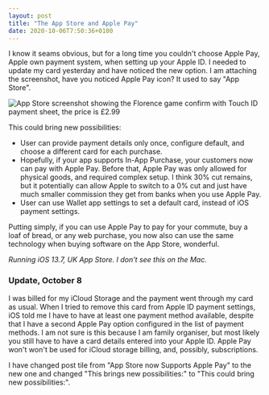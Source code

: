 ```yaml
---
layout: post
title: "The App Store and Apple Pay"
date: 2020-10-06T7:50:36+0100
---
```


I know it seams obvious, but for a long time you couldn't choose Apple Pay, Apple own payment system, when setting up your Apple ID. I needed to update my card yesterday and have noticed the new option. I am attaching the screenshot, have you noticed Apple Pay icon? It used to say "App Store". 

![App Store screenshot showing the Florence game confirm with Touch ID payment sheet, the price is £2.99]({{site.url}}/images/florence-apple-pay.jpeg)

This could bring new possibilities:

- User can provide payment details only once, configure default, and choose a different card for each purchase.
- Hopefully, if your app supports In-App Purchase, your customers now can pay with Apple Pay. Before that, Apple Pay was only allowed for physical goods, and required complex setup. I think 30% cut remains, but it potentially can allow Apple to switch to a 0% cut and just have much smaller commission they get from banks when you use Apple Pay.
- User can use Wallet app settings to set a default card, instead of iOS payment settings.

Putting simply, if you can use Apple Pay to pay for your commute, buy a loaf of bread, or any web purchase, you now also can use the same technology when buying software on the App Store, wonderful. 

_Running iOS 13.7, UK App Store. I don't see this on the Mac._

### Update, October 8

I was billed for my iCloud Storage and the payment went through my card as usual. When I tried to remove this card from Apple ID payment settings, iOS told me I have to have at least one payment method available, despite that I have a second Apple Pay option configured in the list of payment methods. I am not sure is this because I am family organiser, but most likely you still have to have a card details entered into your Apple ID. Apple Pay won't won't be used for iCloud storage billing, and, possibly, subscriptions.

I have changed post tile from "App Store now Supports Apple Pay" to the new one and changed  "This brings new possibilities:" to "This could bring new possibilities:".
